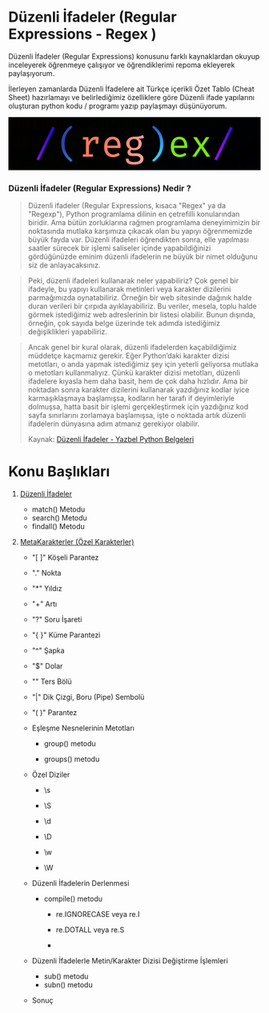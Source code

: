 # Düzenli İfadeler (Regular Expressions - Regex )

Düzenli İfadeler (Regular Expressions) konusunu farklı kaynaklardan okuyup inceleyerek öğrenmeye çalışıyor ve öğrendiklerimi repoma ekleyerek paylaşıyorum. 

İlerleyen zamanlarda Düzenli İfadelere ait Türkçe içerikli Özet Tablo (Cheat Sheet) hazırlamayı ve belirlediğimiz özelliklere göre Düzenli ifade yapılarını oluşturan python kodu / programı yazıp paylaşmayı düşünüyorum.

![regex](img/regex.png)

### Düzenli İfadeler (Regular Expressions) Nedir ?

> Düzenli ifadeler (Regular Expressions, kısaca "Regex" ya da "Regexp"), Python programlama dilinin en çetrefilli konularından biridir. Ama bütün zorluklarına rağmen programlama deneyimimizin bir noktasında mutlaka karşımıza çıkacak olan bu yapıyı öğrenmemizde büyük fayda var. Düzenli ifadeleri öğrendikten sonra, elle yapılması saatler sürecek bir işlemi saliseler içinde yapabildiğinizi gördüğünüzde eminim düzenli ifadelerin ne büyük bir nimet olduğunu siz de anlayacaksınız. 

> Peki, düzenli ifadeleri kullanarak neler yapabiliriz? Çok genel bir ifadeyle, bu yapıyı kullanarak metinleri veya karakter dizilerini parmağımızda oynatabiliriz. Örneğin bir web sitesinde dağınık halde duran verileri bir çırpıda ayıklayabiliriz. Bu veriler, mesela, toplu halde görmek istediğimiz web adreslerinin bir listesi olabilir. Bunun dışında, örneğin, çok sayıda belge üzerinde tek adımda istediğimiz değişiklikleri yapabiliriz.

> Ancak genel bir kural olarak, düzenli ifadelerden kaçabildiğimiz müddetçe kaçmamız gerekir. Eğer Python’daki karakter dizisi metotları, o anda yapmak istediğimiz şey için yeterli geliyorsa mutlaka o metotları kullanmalıyız. Çünkü karakter dizisi metotları, düzenli ifadelere kıyasla hem daha basit, hem de çok daha hızlıdır. Ama bir noktadan sonra karakter dizilerini kullanarak yazdığınız kodlar iyice karmaşıklaşmaya başlamışsa, kodların her tarafı if deyimleriyle dolmuşsa, hatta basit bir işlemi gerçekleştirmek için yazdığınız kod sayfa sınırlarını zorlamaya başlamışsa, işte o noktada artık düzenli ifadelerin dünyasına adım atmanız gerekiyor olabilir. 
> 
> Kaynak: [Düzenli İfadeler - Yazbel Python Belgeleri](https://python-istihza.yazbel.com/standart_moduller/regex.html)

# Konu Başlıkları

1. [Düzenli İfadeler](duzenli_ifadeler.md)
   
   * match() Metodu 
   * search() Metodu
   * findall() Metodu

2. [MetaKarakterler (Özel Karakterler)](metakarakterler.md)
   
   * "[ ]" Köşeli Parantez
   
   * "." Nokta
   
   * "*" Yıldız
   
   * "+" Artı
   
   * "?" Soru İşareti
   
   * "{ }" Küme Parantezi
   
   * "^" Şapka
   
   * "$" Dolar
   
   * "\" Ters Bölü
   
   * "|" Dik Çizgi, Boru (Pipe) Sembolü
   
   * "( )" Parantez 
   
   * Eşleşme Nesnelerinin Metotları
     
     * group() metodu
     
     * groups() metodu
   
   * Özel Diziler
     
     * \s
     
     * \S
     
     * \d
     
     * \D
     
     * \w
     
     * \W
   
   * Düzenli İfadelerin Derlenmesi
     
     * compile() metodu
       
       - re.IGNORECASE veya re.I
       
       - re.DOTALL veya re.S
       
       - 
   
   * Düzenli İfadelerle Metin/Karakter Dizisi Değiştirme İşlemleri
     
     * sub() metodu
     * subn() metodu
   
   * Sonuç

